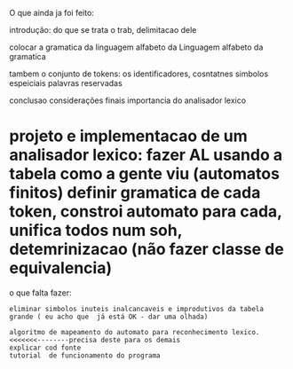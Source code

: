 O que ainda ja foi feito:

introdução:
	do que se trata o trab, 
	delimitacao dele

colocar a gramatica da linguagem
alfabeto da Linguagem 
alfabeto da gramatica 

tambem o conjunto de tokens:
	os identificadores,
	cosntatnes
	simbolos espeiciais
	palavras reservadas


conclusao
	considerações finais
	importancia do  analisador  lexico

projeto e implementacao de um analisador lexico:
fazer AL usando a tabela como a gente viu (automatos finitos)
definir gramatica de cada token, 
constroi automato para cada, 
unifica todos num soh, 
detemrinizacao (não fazer classe de equivalencia)
==========================================================================
o que falta fazer: 

	eliminar simbolos inuteis inalcancaveis e improdutivos da tabela grande ( eu acho que  já está OK - dar uma olhada)

	algoritmo de mapeamento do automato para reconhecimento lexico. <<<<<<<--------precisa deste para os demais
	explicar cod fonte
	tutorial  de funcionamento do programa

